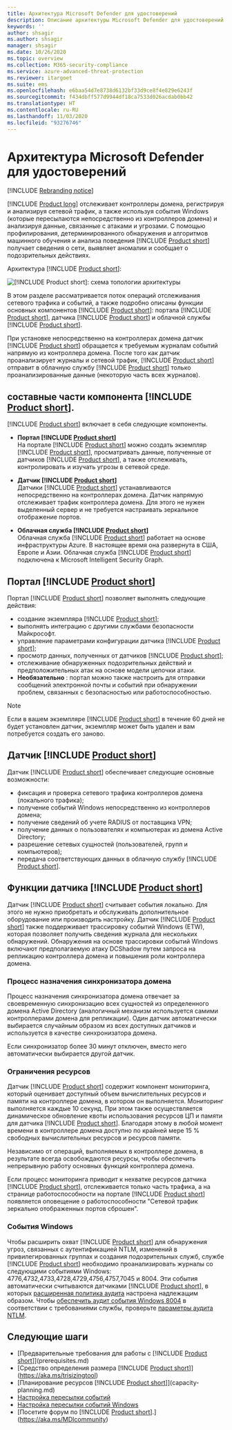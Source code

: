 ```yaml
---
title: Архитектура Microsoft Defender для удостоверений
description: Описание архитектуры Microsoft Defender для удостоверений
keywords: ''
author: shsagir
ms.author: shsagir
manager: shsagir
ms.date: 10/26/2020
ms.topic: overview
ms.collection: M365-security-compliance
ms.service: azure-advanced-threat-protection
ms.reviewer: itargoet
ms.suite: ems
ms.openlocfilehash: e6baa54d7e8738d6132bf33d9ce8f4e829e6243f
ms.sourcegitcommit: f434dbff577d9944df18ca7533d026acdab0bb42
ms.translationtype: HT
ms.contentlocale: ru-RU
ms.lasthandoff: 11/03/2020
ms.locfileid: "93276746"
---
```

# <a name="microsoft-defender-for-identity-architecture"></a>Архитектура Microsoft Defender для удостоверений

[!INCLUDE [Rebranding notice](includes/rebranding.md)]

[!INCLUDE [Product long](includes/product-long.md)] отслеживает контроллеры домена, регистрируя и анализируя сетевой трафик, а также используя события Windows (которые пересылаются непосредственно из контроллеров домена) и анализируя данные, связанные с атаками и угрозами. С помощью профилирования, детерминированного обнаружения и алгоритмов машинного обучения и анализа поведения [!INCLUDE [Product short](includes/product-short.md)] получает сведения о сети, выявляет аномалии и сообщает о подозрительных действиях.

Архитектура [!INCLUDE [Product short](includes/product-short.md)]:

![[!INCLUDE [Product short](includes/product-short.md)]: схема топологии архитектуры](media/architecture-topology.png)

В этом разделе рассматривается поток операций отслеживания сетевого трафика и событий, а также подробно описаны функции основных компонентов [!INCLUDE [Product short](includes/product-short.md)]: портала [!INCLUDE [Product short](includes/product-short.md)], датчика [!INCLUDE [Product short](includes/product-short.md)] и облачной службы [!INCLUDE [Product short](includes/product-short.md)].

При установке непосредственно на контроллерах домена датчик [!INCLUDE [Product short](includes/product-short.md)] обращается к требуемым журналам событий напрямую из контроллера домена. После того как датчик проанализирует журналы и сетевой трафик, [!INCLUDE [Product short](includes/product-short.md)] отправит в облачную службу [!INCLUDE [Product short](includes/product-short.md)] только проанализированные данные (некоторую часть всех журналов).

## <a name="product-short-components"></a>составные части компонента [!INCLUDE [Product short](includes/product-short.md)].

[!INCLUDE [Product short](includes/product-short.md)] включает в себя следующие компоненты.

- **Портал [!INCLUDE [Product short](includes/product-short.md)]**  
На портале [!INCLUDE [Product short](includes/product-short.md)] можно создать экземпляр [!INCLUDE [Product short](includes/product-short.md)], просматривать данные, полученные от датчиков [!INCLUDE [Product short](includes/product-short.md)], а также отслеживать, контролировать и изучать угрозы в сетевой среде.

- **Датчик [!INCLUDE [Product short](includes/product-short.md)]**  
Датчики [!INCLUDE [Product short](includes/product-short.md)] устанавливаются непосредственно на контроллерах домена. Датчик напрямую отслеживает трафик контроллера домена. Для этого не нужен выделенный сервер и не требуется настраивать зеркальное отображение портов.
- **Облачная служба [!INCLUDE [Product short](includes/product-short.md)]**  
Облачная служба [!INCLUDE [Product short](includes/product-short.md)] работает на основе инфраструктуры Azure. В настоящее время она развернута в США, Европе и Азии. Облачная служба [!INCLUDE [Product short](includes/product-short.md)] подключена к Microsoft Intelligent Security Graph.

## <a name="product-short-portal"></a>Портал [!INCLUDE [Product short](includes/product-short.md)]

Портал [!INCLUDE [Product short](includes/product-short.md)] позволяет выполнять следующие действия:

- создание экземпляра [!INCLUDE [Product short](includes/product-short.md)];
- выполнять интеграцию с другими службами безопасности Майкрософт.
- управление параметрами конфигурации датчика [!INCLUDE [Product short](includes/product-short.md)];
- просмотр данных, полученных от датчиков [!INCLUDE [Product short](includes/product-short.md)];
- отслеживание обнаруженных подозрительных действий и предположительных атак на основе модели цепочки атаки.
- **Необязательно** : портал можно также настроить для отправки сообщений электронной почты и событий при обнаружении проблем, связанных с безопасностью или работоспособностью.

> [!NOTE]
> Если в вашем экземпляре [!INCLUDE [Product short](includes/product-short.md)] в течение 60 дней не будет установлен датчик, экземпляр может быть удален и вам потребуется создать его заново.

## <a name="product-short-sensor"></a>Датчик [!INCLUDE [Product short](includes/product-short.md)]

Датчик [!INCLUDE [Product short](includes/product-short.md)] обеспечивает следующие основные возможности:

- фиксация и проверка сетевого трафика контроллеров домена (локального трафика);
- получение событий Windows непосредственно из контроллеров домена;
- получение сведений об учете RADIUS от поставщика VPN;
- получение данных о пользователях и компьютерах из домена Active Directory;
- разрешение сетевых сущностей (пользователей, групп и компьютеров);
- передача соответствующих данных в облачную службу [!INCLUDE [Product short](includes/product-short.md)].

## <a name="product-short-sensor-features"></a>Функции датчика [!INCLUDE [Product short](includes/product-short.md)]

Датчик [!INCLUDE [Product short](includes/product-short.md)] считывает события локально. Для этого не нужно приобретать и обслуживать дополнительное оборудование или производить настройку. Датчик [!INCLUDE [Product short](includes/product-short.md)] также поддерживает трассировку событий Windows (ETW), которая позволяет получить сведения журнала для нескольких обнаружений. Обнаружения на основе трассировки событий Windows включают предполагаемую атаку DCShadow путем запроса на репликацию контроллера домена и повышения роли контроллера домена.

### <a name="domain-synchronizer-process"></a>Процесс назначения синхронизатора домена

Процесс назначения синхронизатора домена отвечает за своевременную синхронизацию всех сущностей из определенного домена Active Directory (аналогичный механизм используется самими контроллерами домена для репликации). Один датчик автоматически выбирается случайным образом из всех доступных датчиков и используется в качестве синхронизатора домена.

Если синхронизатор более 30 минут отключен, вместо него автоматически выбирается другой датчик.

### <a name="resource-limitations"></a>Ограничения ресурсов

Датчик [!INCLUDE [Product short](includes/product-short.md)] содержит компонент мониторинга, который оценивает доступный объем вычислительных ресурсов и памяти на контроллере домена, в котором он выполняется. Мониторинг выполняется каждые 10 секунд. При этом также осуществляется динамическое обновление квоты использования ресурсов ЦП и памяти для датчика [!INCLUDE [Product short](includes/product-short.md)]. Благодаря этому в любой момент времени в контроллере домена доступно по крайней мере 15 % свободных вычислительных ресурсов и ресурсов памяти.

Независимо от операций, выполняемых в контроллере домена, в результате всегда освобождаются ресурсы, чтобы обеспечить непрерывную работу основных функций контроллера домена.

Если процесс мониторинга приводит к нехватке ресурсов датчика [!INCLUDE [Product short](includes/product-short.md)], отслеживается только часть трафика, а на странице работоспособности на портале [!INCLUDE [Product short](includes/product-short.md)] появляется оповещение о работоспособности "Сетевой трафик зеркально отображенных портов сброшен".

### <a name="windows-events"></a>События Windows

Чтобы расширить охват [!INCLUDE [Product short](includes/product-short.md)] для обнаружения угроз, связанных с аутентификацией NTLM, изменений в привилегированных группах и создания подозрительных служб, службе [!INCLUDE [Product short](includes/product-short.md)] необходимо проанализировать журналы со следующими событиями Windows: 4776,4732,4733,4728,4729,4756,4757,7045 и 8004. Эти события автоматически считываются датчиками [!INCLUDE [Product short](includes/product-short.md)], в которых [расширенная политика аудита](configure-windows-event-collection.md) настроена надлежащим образом. Чтобы [обеспечить аудит события Windows 8004](configure-windows-event-collection.md#ntlm-authentication-using-windows-event-8004) в соответствии с требованиями службы, проверьте [параметры аудита NTLM](/archive/blogs/askds/ntlm-blocking-and-you-application-analysis-and-auditing-methodologies-in-windows-7).

## <a name="next-steps"></a>Следующие шаги

- [Предварительные требования для работы с [!INCLUDE [Product short](includes/product-short.md)]](prerequisites.md)
- [Средство определения размера [!INCLUDE [Product short](includes/product-short.md)]](https://aka.ms/trisizingtool)
- [Планирование ресурсов [!INCLUDE [Product short](includes/product-short.md)]](capacity-planning.md)
- [Настройка пересылки событий](configure-event-forwarding.md)
- [Настройка пересылки событий Windows](configure-event-forwarding.md)
- [Посетите форум по [!INCLUDE [Product short](includes/product-short.md)].](https://aka.ms/MDIcommunity)
